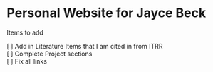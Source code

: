 # Personal Website for Jayce Beck

Items to add

[ ] Add in Literature Items that I am cited in from ITRR  
[ ] Complete Project sections  
[ ] Fix all links
